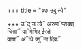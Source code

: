 +++
title = "०७ उदु त्ये"

+++
उ᳓द् उ त्ये᳓ अरुण᳓प्सवश्  
चित्रा᳓ या᳓मेभिर् ईरते  
वाश्रा᳓ अ᳓धि ष्णु᳓ना दिवः᳓